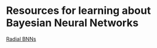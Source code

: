 # Resources for learning about Bayesian Neural Networks

[Radial BNNs](https://github.com/shreyashpatodia/bnn-notes)

